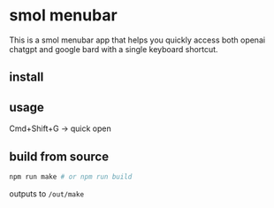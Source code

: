 # smol menubar

This is a smol menubar app that helps you quickly access both openai chatgpt and google bard with a single keyboard shortcut.

## install

## usage

Cmd+Shift+G -> quick open

## build from source

```bash
npm run make # or npm run build
```

outputs to `/out/make`